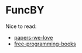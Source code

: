 FuncBY
======

Nice to read:
- [papers-we-love](https://github.com/papers-we-love/papers-we-love)
- [free-programming-books](https://github.com/vhf/free-programming-books/blob/master/free-programming-books.md)
